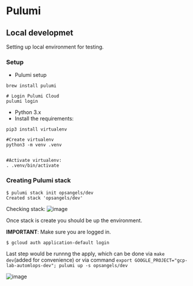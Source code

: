 
# Pulumi
## Local developmet

Setting up local environment for testing.

### Setup

- Pulumi setup

```shell
brew install pulumi

# Login Pulumi Cloud
pulumi login
```

- Python 3.x
- Install the requirements:

```shell
pip3 install virtualenv

#Create virtualenv
python3 -m venv .venv


#Activate virtualenv:
. .venv/bin/activate
```

### Creating Pulumi  stack

```shell
$ pulumi stack init opsangels/dev
Created stack 'opsangels/dev'
```
Checking stack:
![image](https://github.com/lexopsangels/automlops/assets/54945914/574ae1a7-9629-4533-b673-b78de22a0863)


Once stack is create you should be up the environment.

**IMPORTANT**: Make sure you are logged in.
```shell
$ gcloud auth application-default login
```

Last step would be runnng the apply, which can be done via `make dev`(added for convenience) or via command `export GOOGLE_PROJECT="gcp-lab-automlops-dev"; pulumi up -s opsangels/dev`

![image](https://github.com/lexopsangels/automlops/assets/54945914/e131cb84-bae0-425d-ba3f-964513befe79)

